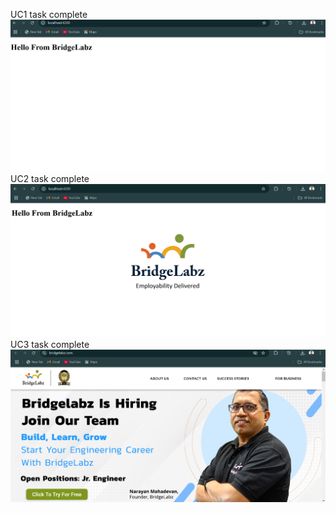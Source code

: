 UC1 task complete
![Uc1-complete](./src/assets/Screenshot%202025-03-06%20123121.png)
UC2 task complete
![uc1-complete](./src/assets/Screenshot%202025-03-06%20125213.png)
UC3 task complete
![uc3-complete](./src/assets/Screenshot%202025-03-06%20134638.png)